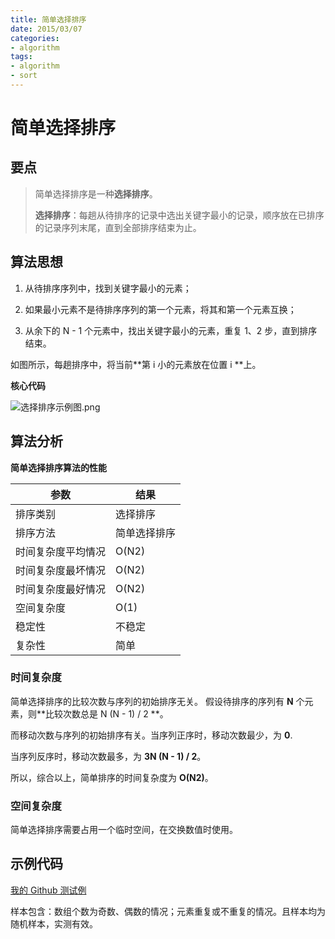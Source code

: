 ```yaml
---
title: 简单选择排序
date: 2015/03/07
categories:
- algorithm
tags:
- algorithm
- sort
---
```


# 简单选择排序

## 要点

> 简单选择排序是一种**选择排序**。
>
> **选择排序**：每趟从待排序的记录中选出关键字最小的记录，顺序放在已排序的记录序列末尾，直到全部排序结束为止。
>

## 算法思想

1. 从待排序序列中，找到关键字最小的元素；

2. 如果最小元素不是待排序序列的第一个元素，将其和第一个元素互换；

3. 从余下的 N - 1 个元素中，找出关键字最小的元素，重复 1、2 步，直到排序结束。

如图所示，每趟排序中，将当前**第 i 小的元素放在位置 i **上。

**核心代码**

![选择排序示例图.png](http://oyz7npk35.bkt.clouddn.com//image/algorithm/sort/selection-sort.png) 

## 算法分析

**简单选择排序算法的性能**

| 参数        | 结果     |
| --------- | ------ |
| 排序类别      | 选择排序   |
| 排序方法      | 简单选择排序 |
| 时间复杂度平均情况 | O(N2)  |
| 时间复杂度最坏情况 | O(N2)  |
| 时间复杂度最好情况 | O(N2)  |
| 空间复杂度     | O(1)   |
| 稳定性       | 不稳定    |
| 复杂性       | 简单     |

### 时间复杂度

简单选择排序的比较次数与序列的初始排序无关。 假设待排序的序列有 **N** 个元素，则**比较次数总是 N (N - 1) / 2 **。

而移动次数与序列的初始排序有关。当序列正序时，移动次数最少，为 **0**.

当序列反序时，移动次数最多，为 **3N (N - 1) /  2**。

所以，综合以上，简单排序的时间复杂度为 **O(N2)**。 

### 空间复杂度

简单选择排序需要占用一个临时空间，在交换数值时使用。

## 示例代码

[我的 Github 测试例](https://github.com/dunwu/algorithm-notes/blob/master/codes/src/test/java/io/github/dunwu/algorithm/sort/SortStrategyTest.java)

样本包含：数组个数为奇数、偶数的情况；元素重复或不重复的情况。且样本均为随机样本，实测有效。
